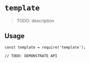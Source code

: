 # `template`

> TODO: description

## Usage

```
const template = require('template');

// TODO: DEMONSTRATE API
```
